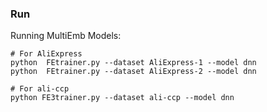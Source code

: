 ### Run

Running MultiEmb Models:
```
# For AliExpress
python  FEtrainer.py --dataset AliExpress-1 --model dnn
python  FEtrainer.py --dataset AliExpress-2 --model dnn

# For ali-ccp
python FE3trainer.py --dataset ali-ccp --model dnn
```



